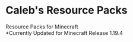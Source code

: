 # Caleb's Resource Packs
Resource Packs for Minecraft<br>*Currently Updated for Minecraft Release 1.19.4
